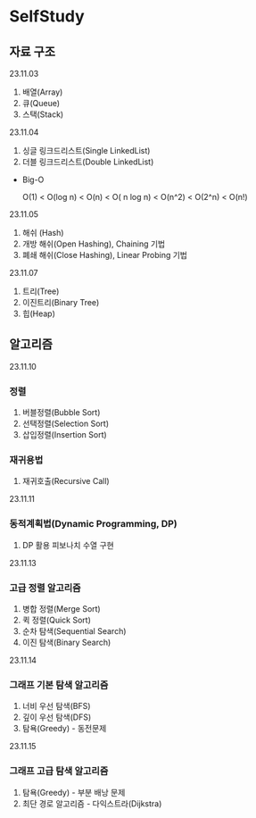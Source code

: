# SelfStudy

## 자료 구조
  
23.11.03
1. 배열(Array)
2. 큐(Queue)
3. 스택(Stack)

23.11.04
1. 싱글 링크드리스트(Single LinkedList)
2. 더블 링크드리스트(Double LinkedList)

* Big-O
  
  O(1) < O(log n) < O(n) < O( n log n) < O(n^2) < O(2^n) < O(n!)


23.11.05
1. 해쉬 (Hash)
2. 개방 해쉬(Open Hashing), Chaining 기법
3. 폐쇄 해쉬(Close Hashing), Linear Probing 기법

23.11.07
1. 트리(Tree)
2. 이진트리(Binary Tree)
3. 힙(Heap)

## 알고리즘

23.11.10
### 정렬
1. 버블정렬(Bubble Sort)
2. 선택정렬(Selection Sort)
3. 삽입정렬(Insertion Sort)
   
### 재귀용법 
1. 재귀호출(Recursive Call)

23.11.11
### 동적계획법(Dynamic Programming, DP)
1. DP 활용 피보나치 수열 구현

23.11.13
### 고급 정렬 알고리즘
1. 병합 정렬(Merge Sort)
2. 퀵 정렬(Quick Sort)
3. 순차 탐색(Sequential Search)
4. 이진 탐색(Binary Search)

23.11.14
### 그래프 기본 탐색 알고리즘
1. 너비 우선 탐색(BFS)
2. 깊이 우선 탐색(DFS)
3. 탐욕(Greedy) - 동전문제

23.11.15
### 그래프 고급 탐색 알고리즘
1. 탐욕(Greedy) - 부분 배낭 문제
2. 최단 경로 알고리즘 - 다익스트라(Dijkstra)

